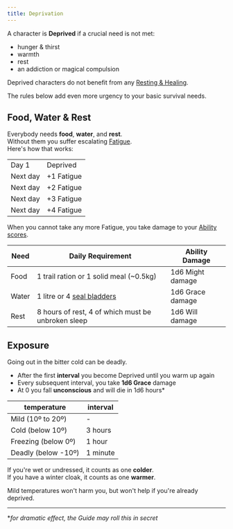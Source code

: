 ```yaml
---
title: Deprivation
---
```


A character is **Deprived** if a crucial need is not met:

-   hunger & thirst
-   warmth
-   rest
-   an addiction or magical compulsion

Deprived characters do not benefit from any
[Resting & Healing](/rules/resting-and-healing).

The rules below add even more urgency to your basic survival needs.

## Food, Water & Rest

Everybody needs **food**, **water**, and **rest**.  
Without them you suffer escalating [Fatigue](/rules/fatigue).  
Here's how that works:

|          |            |
| -------- | ---------- |
| Day 1    | Deprived   |
| Next day | +1 Fatigue |
| Next day | +2 Fatigue |
| Next day | +3 Fatigue |
| Next day | +4 Fatigue |

When you cannot take any more Fatigue, you take damage to your
[Ability scores](/rules/ability-scores).

| Need  | Daily Requirement                                                       | Ability Damage   |
| ----- | ----------------------------------------------------------------------- | ---------------- |
| Food  | 1 trail ration or 1 solid meal (~0.5kg)                                 | 1d6 Might damage |
| Water | 1 litre or 4 [seal bladders](/character-creation/gear#outdoor-survival) | 1d6 Grace damage |
| Rest  | 8 hours of rest, 4 of which must be unbroken sleep                      | 1d6 Will damage  |

## Exposure

Going out in the bitter cold can be deadly.

-   After the first **interval** you become Deprived until you warm up again
-   Every subsequent interval, you take **1d6 Grace** damage
-   At 0 you fall **unconscious** and will die in 1d6 hours\*

| temperature         | interval |
| ------------------- | -------- |
| Mild (10º to 20º)   | -        |
| Cold (below 10º)    | 3 hours  |
| Freezing (below 0º) | 1 hour   |
| Deadly (below -10º) | 1 minute |

If you're wet or undressed, it counts as one **colder**.  
If you have a winter cloak, it counts as one **warmer**.

Mild temperatures won't harm you, but won't help if you're already deprived.

---

\*_for dramatic effect, the Guide may roll this in secret_
